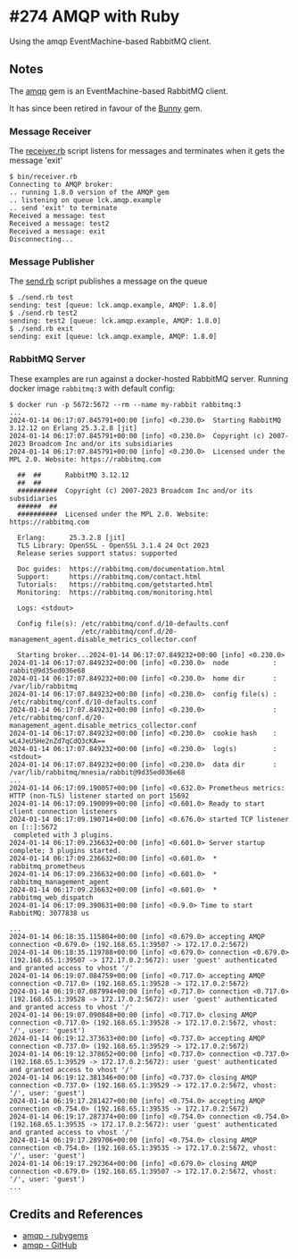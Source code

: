 # #274 AMQP with Ruby

Using the amqp EventMachine-based RabbitMQ client.

## Notes

The [amqp](https://rubygems.org/gems/amqp) gem is an EventMachine-based RabbitMQ client.

It has since been retired in favour of the [Bunny](http://rubybunny.info) gem.

### Message Receiver

The [receiver.rb](./bin/receiver.rb) script listens for messages and terminates when it gets the message 'exit'

    $ bin/receiver.rb
    Connecting to AMQP broker:
    .. running 1.8.0 version of the AMQP gem
    .. listening on queue lck.amqp.example
    .. send 'exit' to terminate
    Received a message: test
    Received a message: test2
    Received a message: exit
    Disconnecting...

### Message Publisher

The [send.rb](./bin/send.rb) script publishes a message on the queue

    $ ./send.rb test
    sending: test [queue: lck.amqp.example, AMQP: 1.8.0]
    $ ./send.rb test2
    sending: test2 [queue: lck.amqp.example, AMQP: 1.8.0]
    $ ./send.rb exit
    sending: exit [queue: lck.amqp.example, AMQP: 1.8.0]

### RabbitMQ Server

These examples are run against a docker-hosted RabbitMQ server.
Running docker image `rabbitmq:3` with default config:

    $ docker run -p 5672:5672 --rm --name my-rabbit rabbitmq:3
    ...
    2024-01-14 06:17:07.845791+00:00 [info] <0.230.0>  Starting RabbitMQ 3.12.12 on Erlang 25.3.2.8 [jit]
    2024-01-14 06:17:07.845791+00:00 [info] <0.230.0>  Copyright (c) 2007-2023 Broadcom Inc and/or its subsidiaries
    2024-01-14 06:17:07.845791+00:00 [info] <0.230.0>  Licensed under the MPL 2.0. Website: https://rabbitmq.com

      ##  ##      RabbitMQ 3.12.12
      ##  ##
      ##########  Copyright (c) 2007-2023 Broadcom Inc and/or its subsidiaries
      ######  ##
      ##########  Licensed under the MPL 2.0. Website: https://rabbitmq.com

      Erlang:      25.3.2.8 [jit]
      TLS Library: OpenSSL - OpenSSL 3.1.4 24 Oct 2023
      Release series support status: supported

      Doc guides:  https://rabbitmq.com/documentation.html
      Support:     https://rabbitmq.com/contact.html
      Tutorials:   https://rabbitmq.com/getstarted.html
      Monitoring:  https://rabbitmq.com/monitoring.html

      Logs: <stdout>

      Config file(s): /etc/rabbitmq/conf.d/10-defaults.conf
                      /etc/rabbitmq/conf.d/20-management_agent.disable_metrics_collector.conf

      Starting broker...2024-01-14 06:17:07.849232+00:00 [info] <0.230.0>
    2024-01-14 06:17:07.849232+00:00 [info] <0.230.0>  node           : rabbit@9d35ed036e68
    2024-01-14 06:17:07.849232+00:00 [info] <0.230.0>  home dir       : /var/lib/rabbitmq
    2024-01-14 06:17:07.849232+00:00 [info] <0.230.0>  config file(s) : /etc/rabbitmq/conf.d/10-defaults.conf
    2024-01-14 06:17:07.849232+00:00 [info] <0.230.0>                 : /etc/rabbitmq/conf.d/20-management_agent.disable_metrics_collector.conf
    2024-01-14 06:17:07.849232+00:00 [info] <0.230.0>  cookie hash    : wL4JeU5He2nZd7qCdQ3cKA==
    2024-01-14 06:17:07.849232+00:00 [info] <0.230.0>  log(s)         : <stdout>
    2024-01-14 06:17:07.849232+00:00 [info] <0.230.0>  data dir       : /var/lib/rabbitmq/mnesia/rabbit@9d35ed036e68
    ...
    2024-01-14 06:17:09.190057+00:00 [info] <0.632.0> Prometheus metrics: HTTP (non-TLS) listener started on port 15692
    2024-01-14 06:17:09.190099+00:00 [info] <0.601.0> Ready to start client connection listeners
    2024-01-14 06:17:09.190714+00:00 [info] <0.676.0> started TCP listener on [::]:5672
     completed with 3 plugins.
    2024-01-14 06:17:09.236632+00:00 [info] <0.601.0> Server startup complete; 3 plugins started.
    2024-01-14 06:17:09.236632+00:00 [info] <0.601.0>  * rabbitmq_prometheus
    2024-01-14 06:17:09.236632+00:00 [info] <0.601.0>  * rabbitmq_management_agent
    2024-01-14 06:17:09.236632+00:00 [info] <0.601.0>  * rabbitmq_web_dispatch
    2024-01-14 06:17:09.390631+00:00 [info] <0.9.0> Time to start RabbitMQ: 3077838 us

    ...
    2024-01-14 06:18:35.115804+00:00 [info] <0.679.0> accepting AMQP connection <0.679.0> (192.168.65.1:39507 -> 172.17.0.2:5672)
    2024-01-14 06:18:35.119788+00:00 [info] <0.679.0> connection <0.679.0> (192.168.65.1:39507 -> 172.17.0.2:5672): user 'guest' authenticated and granted access to vhost '/'
    2024-01-14 06:19:07.084759+00:00 [info] <0.717.0> accepting AMQP connection <0.717.0> (192.168.65.1:39528 -> 172.17.0.2:5672)
    2024-01-14 06:19:07.087994+00:00 [info] <0.717.0> connection <0.717.0> (192.168.65.1:39528 -> 172.17.0.2:5672): user 'guest' authenticated and granted access to vhost '/'
    2024-01-14 06:19:07.090848+00:00 [info] <0.717.0> closing AMQP connection <0.717.0> (192.168.65.1:39528 -> 172.17.0.2:5672, vhost: '/', user: 'guest')
    2024-01-14 06:19:12.373633+00:00 [info] <0.737.0> accepting AMQP connection <0.737.0> (192.168.65.1:39529 -> 172.17.0.2:5672)
    2024-01-14 06:19:12.378652+00:00 [info] <0.737.0> connection <0.737.0> (192.168.65.1:39529 -> 172.17.0.2:5672): user 'guest' authenticated and granted access to vhost '/'
    2024-01-14 06:19:12.381346+00:00 [info] <0.737.0> closing AMQP connection <0.737.0> (192.168.65.1:39529 -> 172.17.0.2:5672, vhost: '/', user: 'guest')
    2024-01-14 06:19:17.281427+00:00 [info] <0.754.0> accepting AMQP connection <0.754.0> (192.168.65.1:39535 -> 172.17.0.2:5672)
    2024-01-14 06:19:17.287374+00:00 [info] <0.754.0> connection <0.754.0> (192.168.65.1:39535 -> 172.17.0.2:5672): user 'guest' authenticated and granted access to vhost '/'
    2024-01-14 06:19:17.289706+00:00 [info] <0.754.0> closing AMQP connection <0.754.0> (192.168.65.1:39535 -> 172.17.0.2:5672, vhost: '/', user: 'guest')
    2024-01-14 06:19:17.292364+00:00 [info] <0.679.0> closing AMQP connection <0.679.0> (192.168.65.1:39507 -> 172.17.0.2:5672, vhost: '/', user: 'guest')
    ...

## Credits and References

* [amqp - rubygems](https://rubygems.org/gems/amqp)
* [amqp - GitHub](https://github.com/ruby-amqp/amqp)
